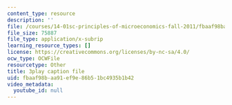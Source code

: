 ```yaml
---
content_type: resource
description: ''
file: /courses/14-01sc-principles-of-microeconomics-fall-2011/fbaaf98baa91ef9e86b51bc4935b1b42_oju-1Ogh1ks.srt
file_size: 75887
file_type: application/x-subrip
learning_resource_types: []
license: https://creativecommons.org/licenses/by-nc-sa/4.0/
ocw_type: OCWFile
resourcetype: Other
title: 3play caption file
uid: fbaaf98b-aa91-ef9e-86b5-1bc4935b1b42
video_metadata:
  youtube_id: null
---
```

